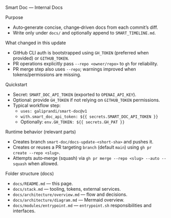 Smart Doc — Internal Docs

Purpose
- Auto‑generate concise, change‑driven docs from each commit’s diff.
- Write only under `docs/` and optionally append to `SMART_TIMELINE.md`.

What changed in this update
- GitHub CLI auth is bootstrapped using `GH_TOKEN` (preferred when provided) or `GITHUB_TOKEN`.
- PR operations explicitly pass `--repo <owner/repo>` to `gh` for reliability.
- PR merge step also uses `--repo`; warnings improved when tokens/permissions are missing.

Quickstart
- Secret: `SMART_DOC_API_TOKEN` (exported to `OPENAI_API_KEY`).
- Optional: provide `GH_TOKEN` if not relying on `GITHUB_TOKEN` permissions.
- Typical workflow step:
  - `uses: galiprandi/smart-doc@v1`
  - `with.smart_doc_api_token: ${{ secrets.SMART_DOC_API_TOKEN }}`
  - Optionally: `env.GH_TOKEN: ${{ secrets.GH_PAT }}`

Runtime behavior (relevant parts)
- Creates branch `smart-doc/docs-update-<short-sha>` and pushes it.
- Creates or reuses a PR targeting `branch` (default `main`) using `gh pr create --repo <slug>`.
- Attempts auto‑merge (squash) via `gh pr merge --repo <slug> --auto --squash` when allowed.

Folder structure (docs)
- `docs/README.md` — this page.
- `docs/stack.md` — tooling, tokens, external services.
- `docs/architecture/overview.md` — flow and decisions.
- `docs/architecture/diagram.md` — Mermaid overview.
- `docs/modules/entrypoint.md` — `entrypoint.sh` responsibilities and interfaces.

